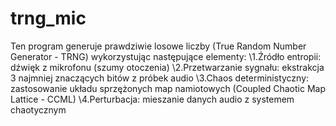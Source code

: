 # trng_mic
Ten program generuje prawdziwie losowe liczby (True Random Number Generator - TRNG) wykorzystując następujące elementy:
\1.Źródło entropii: dźwięk z mikrofonu (szumy otoczenia)
\2.Przetwarzanie sygnału: ekstrakcja 3 najmniej znaczących bitów z próbek audio
\3.Chaos deterministyczny: zastosowanie układu sprzężonych map namiotowych (Coupled Chaotic Map Lattice - CCML)
\4.Perturbacja: mieszanie danych audio z systemem chaotycznym
